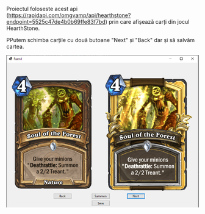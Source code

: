 Proiectul foloseste acest api (https://rapidapi.com/omgvamp/api/hearthstone?endpoint=5525c47de4b0b69ffe83f7bd) prin care afișează carți din jocul HearthStone.

PPutem schimba carțile cu două butoane "Next" și "Back" dar și să salvăm cartea.

![alt text](interface.png)
